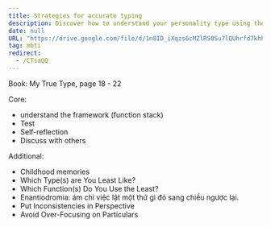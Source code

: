 ```yaml
---
title: Strategies for accurate typing
description: Discover how to understand your personality type using the function stack framework through tests, self-reflection, and discussion, while exploring childhood memories and balancing inconsistencies for deeper insight.
date: null
URL: "https://drive.google.com/file/d/1n8ID_iXqzs6cMZlRS0Su7lQUhrfd7khh/view?usp=sharing"
tag: mbti
redirect:
  - /CTsaQQ
---
```


Book: My True Type, page 18 - 22

Core:

- understand the framework (function stack)
- Test
- Self-reflection
- Discuss with others

Additional:

- Childhood memories
- Which Type(s) are You Least Like?
- Which Function(s) Do You Use the Least?
- Enantiodromia: ám chỉ việc lật một thứ gì đó sang chiều ngược lại.
- Put Inconsistencies in Perspective
- Avoid Over-Focusing on Particulars
